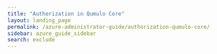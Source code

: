 ```yaml
---
title: "Authorization in Qumulo Core"
layout: landing_page
permalink: /azure-administrator-guide/authorization-qumulo-core/
sidebar: azure_guide_sidebar
search: exclude
---
```

